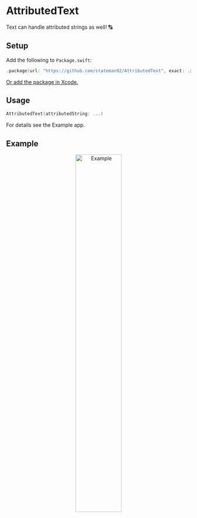 # AttributedText
Text can handle attributed strings as well! 🔠

## Setup

Add the following to `Package.swift`:

```swift
.package(url: "https://github.com/stateman92/AttributedText", exact: .init(0, 0, 1))
```

[Or add the package in Xcode.](https://developer.apple.com/documentation/xcode/adding-package-dependencies-to-your-app)

## Usage

```swift
AttributedText(attributedString: ...)
```

For details see the Example app.

## Example

<p style="text-align:center;"><img src="https://github.com/stateman92/AttributedText/blob/main/Resources/screenshot.png?raw=true" width="50%" alt="Example"></p>
